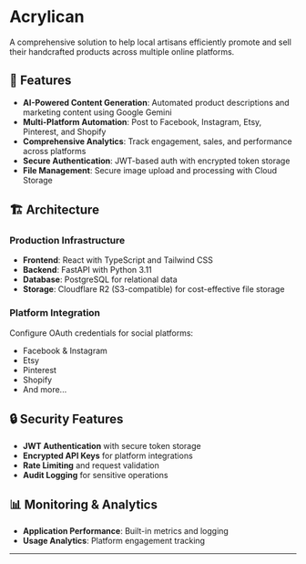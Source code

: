 # Acrylican

A comprehensive solution to help local artisans efficiently promote and sell their handcrafted products across multiple online platforms.

## 🚀 Features

- **AI-Powered Content Generation**: Automated product descriptions and marketing content using Google Gemini
- **Multi-Platform Automation**: Post to Facebook, Instagram, Etsy, Pinterest, and Shopify
- **Comprehensive Analytics**: Track engagement, sales, and performance across platforms
- **Secure Authentication**: JWT-based auth with encrypted token storage
- **File Management**: Secure image upload and processing with Cloud Storage

## 🏗️ Architecture

### Production Infrastructure

- **Frontend**: React with TypeScript and Tailwind CSS
- **Backend**: FastAPI with Python 3.11
- **Database**: PostgreSQL for relational data
- **Storage**: Cloudflare R2 (S3-compatible) for cost-effective file storage

### Platform Integration

Configure OAuth credentials for social platforms:

- Facebook & Instagram
- Etsy
- Pinterest
- Shopify
- And more...

## 🔒 Security Features

- **JWT Authentication** with secure token storage
- **Encrypted API Keys** for platform integrations
- **Rate Limiting** and request validation
- **Audit Logging** for sensitive operations

## 📊 Monitoring & Analytics

- **Application Performance**: Built-in metrics and logging
- **Usage Analytics**: Platform engagement tracking

---
